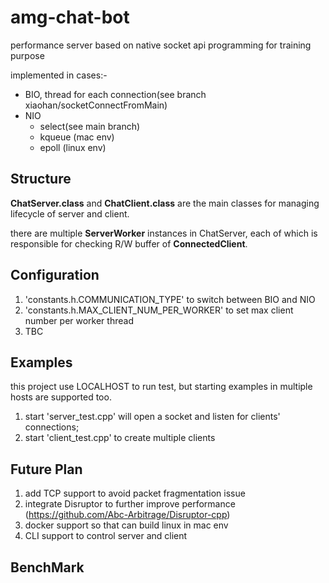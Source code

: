 # amg-chat-bot
performance server based on native socket api programming for training purpose

implemented in cases:-
- BIO, thread for each connection(see branch xiaohan/socketConnectFromMain)
- NIO
  - select(see main branch)
  - kqueue (mac env)
  - epoll (linux env)

## Structure
**ChatServer.class** and **ChatClient.class** are the main classes for managing lifecycle of server and client. 

there are multiple **ServerWorker** instances in ChatServer, each of which is responsible for checking R/W buffer of **ConnectedClient**.

## Configuration
1. 'constants.h.COMMUNICATION_TYPE' to switch between BIO and NIO 
2. 'constants.h.MAX_CLIENT_NUM_PER_WORKER' to set max client number per worker thread
3. TBC

## Examples
this project use LOCALHOST to run test, but starting examples in multiple hosts are supported too. 
1. start 'server_test.cpp' will open a socket and listen for clients' connections; 
2. start 'client_test.cpp' to create multiple clients 


## Future Plan
1. add TCP support to avoid packet fragmentation issue 
2. integrate Disruptor to further improve performance (https://github.com/Abc-Arbitrage/Disruptor-cpp)
3. docker support so that can build linux in mac env
4. CLI support to control server and client

## BenchMark




